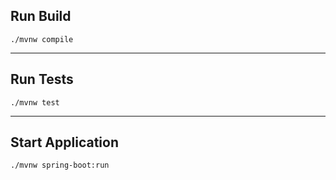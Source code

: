 ## Run Build

```
./mvnw compile
```

---

## Run Tests

```
./mvnw test
```

---

## Start Application

```
./mvnw spring-boot:run
```